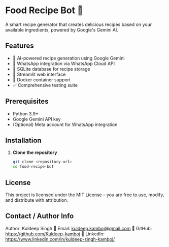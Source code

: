 # Food Recipe Bot 🍳

A smart recipe generator that creates delicious recipes based on your available ingredients, powered by Google's Gemini AI.

## Features

- 🤖 AI-powered recipe generation using Google Gemini
- 📱 WhatsApp integration via WhatsApp Cloud API
- 💾 SQLite database for recipe storage
- 🎨 Streamlit web interface
- 🐳 Docker container support
- ✅ Comprehensive testing suite

## Prerequisites

- Python 3.9+
- Google Gemini API key
- (Optional) Meta account for WhatsApp integration

## Installation

1. **Clone the repository**
   ```bash
   git clone <repository-url>
   cd food-recipe-bot

## License
This project is licensed under the MIT License – you are free to use, modify, and distribute with attribution.

## Contact / Author Info
Author: Kuldeep Singh
📧 Email: kuldeep.kamboj@gmail.com
🔗 GitHub: https://github.com/Kuldeep-kamboj
🔗 LinkedIn: https://www.linkedin.com/in/kuldeep-singh-kamboj/